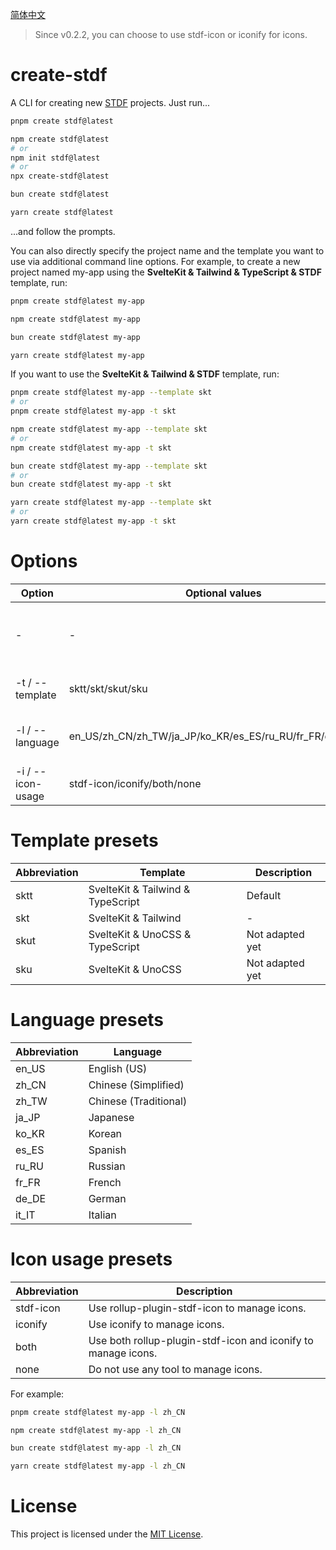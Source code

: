 [简体中文](https://github.com/any-tdf/stdf/blob/main/packages/create-stdf/README_CN.md)

> Since v0.2.2, you can choose to use stdf-icon or iconify for icons.

# create-stdf

A CLI for creating new [STDF](https://stdf.design) projects. Just run...

<!-- :::code-groups -->
<!-- pnpm -->
```sh
pnpm create stdf@latest
```
<!-- :: -->
<!-- npm -->
```sh
npm create stdf@latest
# or
npm init stdf@latest
# or
npx create-stdf@latest
```
<!-- :: -->
<!-- bun -->
```sh
bun create stdf@latest
```
<!-- :: -->
<!-- yarn -->
```sh
yarn create stdf@latest
```
<!-- ::: -->

...and follow the prompts.

You can also directly specify the project name and the template you want to use via additional command line options. For example, to create a new project named my-app using the **SvelteKit & Tailwind & TypeScript & STDF** template, run:

<!-- :::code-groups -->
<!-- pnpm -->
```sh
pnpm create stdf@latest my-app
```
<!-- :: -->
<!-- npm -->
```sh
npm create stdf@latest my-app
```
<!-- :: -->
<!-- bun -->
```sh
bun create stdf@latest my-app
```
<!-- :: -->
<!-- yarn -->
```sh
yarn create stdf@latest my-app
```
<!-- ::: -->

If you want to use the **SvelteKit & Tailwind & STDF** template, run:

<!-- :::code-groups -->
<!-- pnpm -->
```sh
pnpm create stdf@latest my-app --template skt
# or
pnpm create stdf@latest my-app -t skt
```
<!-- :: -->
<!-- npm -->
```sh
npm create stdf@latest my-app --template skt
# or
npm create stdf@latest my-app -t skt
```
<!-- :: -->
<!-- bun -->
```sh
bun create stdf@latest my-app --template skt
# or
bun create stdf@latest my-app -t skt
```
<!-- :: -->
<!-- yarn -->
```sh
yarn create stdf@latest my-app --template skt
# or
yarn create stdf@latest my-app -t skt
```
<!-- ::: -->

# Options

| Option          | Optional values   | Default | Description                                    |
| --------------- | ------ | ------- | ---------------------------------------------- |
| -               | -       | -       | The name of the project, you can direct input. |
| -t / --template | sktt/skt/skut/sku | sktt | The template to use.                           |
| -l / --language | en_US/zh_CN/zh_TW/ja_JP/ko_KR/es_ES/ru_RU/fr_FR/de_DE/it_IT | en_US | The language of the prompts.                   |
| -i / --icon-usage | stdf-icon/iconify/both/none | stdf-icon | The icon usage method.                         |

# Template presets

| Abbreviation | Template                                                | Description     |
| ------------ | ------------------------------------------------------- | --------------- |
| sktt        | SvelteKit & Tailwind & TypeScript           | Default         |
| skt         | SvelteKit & Tailwind                         | -               |
| skut        | SvelteKit & UnoCSS & TypeScript             | Not adapted yet |
| sku         | SvelteKit & UnoCSS                         | Not adapted yet |

# Language presets

| Abbreviation  | Language              |
| ----- | --------------------- |
| en_US | English (US)          |
| zh_CN | Chinese (Simplified)  |
| zh_TW | Chinese (Traditional) |
| ja_JP | Japanese              |
| ko_KR | Korean                |
| es_ES | Spanish               |
| ru_RU | Russian               |
| fr_FR | French                |
| de_DE | German                |
| it_IT | Italian               |

# Icon usage presets

| Abbreviation | Description                                                           |
| --------- | -------------------------------------------------------------- |
| stdf-icon | Use rollup-plugin-stdf-icon to manage icons.                  |
| iconify   | Use iconify to manage icons.                                  |
| both      | Use both rollup-plugin-stdf-icon and iconify to manage icons. |
| none      | Do not use any tool to manage icons.                                       |

For example:

<!-- :::code-groups -->
<!-- pnpm -->
```sh
pnpm create stdf@latest my-app -l zh_CN
```
<!-- :: -->
<!-- npm -->
```sh
npm create stdf@latest my-app -l zh_CN
```
<!-- :: -->
<!-- bun -->
```sh
bun create stdf@latest my-app -l zh_CN
```
<!-- :: -->
<!-- yarn -->
```sh
yarn create stdf@latest my-app -l zh_CN
```
<!-- ::: -->

# License

This project is licensed under the [MIT License](https://github.com/any-tdf/stdf/blob/main/LICENSE).

